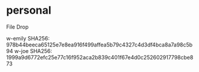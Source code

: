# personal
File Drop

w-emily SHA256:  978b44beeca65125e7e8ea916f499affea5b79c4327c4d3df4bca8a7a98c5b94
w-joe   SHA256:  1999a9d6772efc25e77c16f952aca2b839c401f67e4d0c252602917798cbe873
